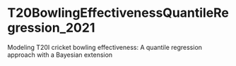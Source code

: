 # T20BowlingEffectivenessQuantileRegression_2021
Modeling T20I cricket bowling effectiveness: A quantile regression approach with a Bayesian extension
